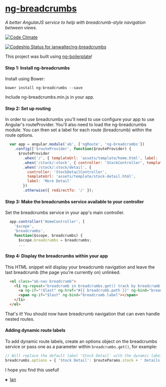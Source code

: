 # [ng-breadcrumbs](http://ianwalter.github.io/ng-breadcrumbs/)
*A better AngularJS service to help with breadcrumb-style navigation between views.*

[![Code Climate](https://codeclimate.com/github/ianwalter/ng-breadcrumbs.png)](https://codeclimate.com/github/ianwalter/ng-breadcrumbs)

[ ![Codeship Status for ianwalter/ng-breadcrumbs](https://codeship.io/projects/31427860-2e0a-0132-95a9-0275b2f5d99e/status)](https://codeship.io/projects/39305)

This project was built using [ng-boilerplate](https://github.com/ianwalter/ng-boilerplate)!

#### Step 1: Install ng-breadcrumbs

Install using Bower:

```
bower install ng-breadcrumbs --save
```

Include ng-breadcrumbs.min.js in your app.

#### Step 2: Set up routing

In order to use breadcrumbs you'll need to use configure your app to use Angular's routeProvider. You'll also need to 
load the ng-breadcrumbs module. You can then set a label for each route (breadcrumb) within the route options.

```javascript
  var app = angular.module('ab', ['ngRoute', 'ng-breadcrumbs'])
    .config(['$routeProvider', function($routeProvider) {
      $routeProvider
        .when('/', { templateUrl: 'assets/template/home.html', label: 'Home' })
        .when('/stock/:stock', { controller: 'StockController', templateUrl: 'assets/template/stock.html' })
        .when('/stock/:stock/detail', {
          controller: 'StockDetailController',
          templateUrl: 'assets/template/stock-detail.html',
          label: 'More Detail'
        })
        .otherwise({ redirectTo: '/' });
```


#### Step 3: Make the breadcrumbs service available to your controller

Set the breadcrumbs service in your app's main controller.

```javascript
  app.controller('HomeController', [
    '$scope',
    'breadcrumbs',
    function($scope, breadcrumbs) {
      $scope.breadcrumbs = breadcrumbs;
      ...
```


#### Step 4: Display the breadcrumbs within your app

This HTML snippet will display your breadcrumb navigation and leave the last breadcrumb (the page you're currently on)
unlinked.

```html
  <ol class="ab-nav breadcrumb">
    <li ng-repeat="breadcrumb in breadcrumbs.get() track by breadcrumb.path" ng-class="{ active: $last }">
      <a ng-if="!$last" ng-href="#{{ breadcrumb.path }}" ng-bind="breadcrumb.label" class="margin-right-xs"></a>
      <span ng-if="$last" ng-bind="breadcrumb.label"></span>
    </li>
  </ol>
```

That's it! You should now have breadcrumb navigation that can even handle nested routes.


#### Adding dynamic route labels

To add dynamic route labels, create an options object on the breadcrumbs service or pass one as a parameter within
```breadcrumbs.get()```, for example:

```javascript
// Will replace the default label 'Stock Detail' with the dynamic label 'AAPL Details'
breadcrumbs.options = { 'Stock Detail': $routeParams.stock + ' Details' };
```

I hope you find this useful!

&#9824;&nbsp; [Ian](http://ianvonwalter.com)
